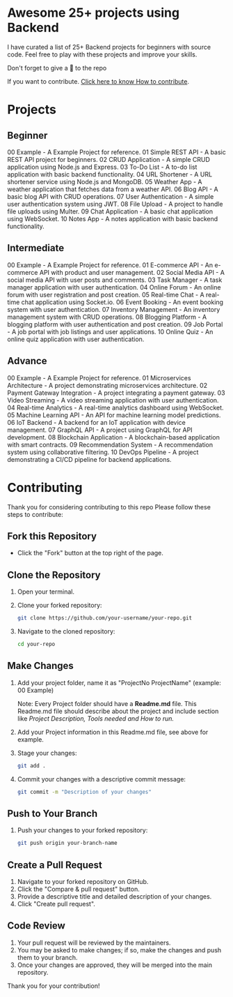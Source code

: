 # Awesome 25+ projects using Backend
I have curated a list of 25+ Backend projects for beginners with source code. Feel free to play with these projects and improve your skills.

Don't forget to give a 🌟 to the repo

If you want to contribute. [Click here to know How to contribute](#Contributing).

# Projects
## Beginner
00 Example - A Example Project for reference.
01 Simple REST API - A basic REST API project for beginners.
02 CRUD Application - A simple CRUD application using Node.js and Express.
03 To-Do List - A to-do list application with basic backend functionality.
04 URL Shortener - A URL shortener service using Node.js and MongoDB.
05 Weather App - A weather application that fetches data from a weather API.
06 Blog API - A basic blog API with CRUD operations.
07 User Authentication - A simple user authentication system using JWT.
08 File Upload - A project to handle file uploads using Multer.
09 Chat Application - A basic chat application using WebSocket.
10 Notes App - A notes application with basic backend functionality.

## Intermediate
00 Example - A Example Project for reference.
01 E-commerce API - An e-commerce API with product and user management.
02 Social Media API - A social media API with user posts and comments.
03 Task Manager - A task manager application with user authentication.
04 Online Forum - An online forum with user registration and post creation.
05 Real-time Chat - A real-time chat application using Socket.io.
06 Event Booking - An event booking system with user authentication.
07 Inventory Management - An inventory management system with CRUD operations.
08 Blogging Platform - A blogging platform with user authentication and post creation.
09 Job Portal - A job portal with job listings and user applications.
10 Online Quiz - An online quiz application with user authentication.

## Advance
00 Example - A Example Project for reference.
01 Microservices Architecture - A project demonstrating microservices architecture.
02 Payment Gateway Integration - A project integrating a payment gateway.
03 Video Streaming - A video streaming application with user authentication.
04 Real-time Analytics - A real-time analytics dashboard using WebSocket.
05 Machine Learning API - An API for machine learning model predictions.
06 IoT Backend - A backend for an IoT application with device management.
07 GraphQL API - A project using GraphQL for API development.
08 Blockchain Application - A blockchain-based application with smart contracts.
09 Recommendation System - A recommendation system using collaborative filtering.
10 DevOps Pipeline - A project demonstrating a CI/CD pipeline for backend applications.

# Contributing

Thank you for considering contributing to this repo Please follow these steps to contribute:

## Fork this Repository

- Click the "Fork" button at the top right of the page.

## Clone the Repository

1. Open your terminal.
2. Clone your forked repository:

    ```sh
    git clone https://github.com/your-username/your-repo.git
    ```

3. Navigate to the cloned repository:

    ```sh
    cd your-repo
    ```

## Make Changes

1. Add your project folder, name it as "ProjectNo ProjectName" (example: 00 Example)

    Note: Every Project folder should have a **Readme.md** file. This Readme.md file should describe about the project and include section like *Project Description, Tools needed and How to run.*
2. Add your Project information in this Readme.md file, see above for example.
3. Stage your changes:

    ```sh
    git add .
    ```

4. Commit your changes with a descriptive commit message:

    ```sh
    git commit -m "Description of your changes"
    ```

## Push to Your Branch

1. Push your changes to your forked repository:

    ```sh
    git push origin your-branch-name
    ```

## Create a Pull Request

1. Navigate to your forked repository on GitHub.
2. Click the "Compare & pull request" button.
3. Provide a descriptive title and detailed description of your changes.
4. Click "Create pull request".

## Code Review

1. Your pull request will be reviewed by the maintainers.
2. You may be asked to make changes; if so, make the changes and push them to your branch.
3. Once your changes are approved, they will be merged into the main repository.

Thank you for your contribution!
